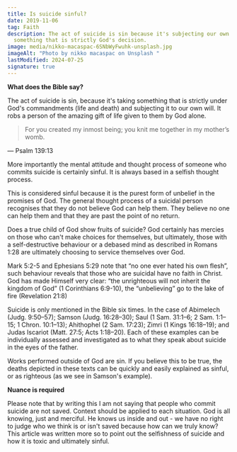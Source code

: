 ```yaml
---
title: Is suicide sinful?
date: 2019-11-06
tag: Faith
description: The act of suicide is sin because it's subjecting our own will onto
  something that is strictly God's decision.
image: media/nikko-macaspac-6SNbWyFwuhk-unsplash.jpg
imageAlt: "Photo by nikko macaspac on Unsplash "
lastModified: 2024-07-25
signature: true
---
```


**What does the Bible say?**

The act of suicide is sin, because it's taking something that is strictly under God's commandments (life and death) and subjecting it to our own will. It robs a person of the amazing gift of life given to them by God alone.

> For you created my inmost being; you knit me together in my mother’s womb.

— Psalm 139:13

More importantly the mental attitude and thought process of someone who commits suicide is certainly sinful. It is always based in a selfish thought process.

This is considered sinful because it is the purest form of unbelief in the promises of God. The general thought process of a suicidal person recognises that they do not believe God can help them. They believe no one can help them and that they are past the point of no return.

Does a true child of God show fruits of suicide? God certainly has mercies on those who can't make choices for themselves, but ultimately, those with a self-destructive behaviour or a debased mind as described in Romans 1:28 are ultimately choosing to service themselves over God.

Mark 5:2-5 and Ephesians 5:29 note that “no one ever hated his own flesh”, such behaviour reveals that those who are suicidal have no faith in Christ. God has made Himself very clear: “the unrighteous will not inherit the kingdom of God” (1 Corinthians 6:9-10), the “unbelieving” go to the lake of fire (Revelation 21:8)

Suicide is only mentioned in the Bible six times. In the case of Abimelech (Judg. 9:50–57); Samson (Judg. 16:28–30); Saul (1 Sam. 31:1–6; 2 Sam. 1:1–15; 1 Chron. 10:1–13); Ahithophel (2 Sam. 17:23); Zimri (1 Kings 16:18–19); and Judas Iscariot (Matt. 27:5; Acts 1:18–20). Each of these examples can be individually assessed and investigated as to what they speak about suicide in the eyes of the father.

Works performed outside of God are sin. If you believe this to be true, the deaths depicted in these texts can be quickly and easily explained as sinful, or as righteous (as we see in Samson's example).

**Nuance is required**

Please note that by writing this I am not saying that people who commit suicide are not saved. Context should be applied to each situation. God is all knowing, just and merciful. He knows us inside and out - we have no right to judge who we think is or isn't saved because how can we truly know? This article was written more so to point out the selfishness of suicide and how it is toxic and ultimately sinful.

